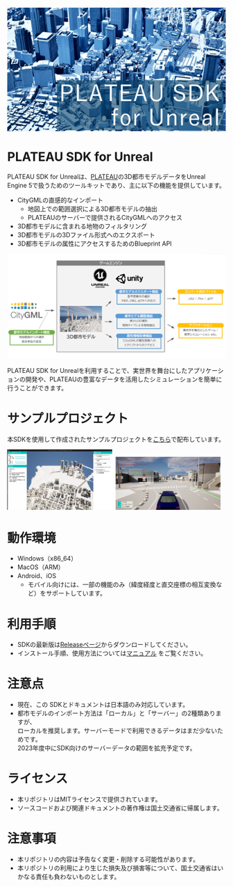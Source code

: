 ![](README_Images/PLATEAUEyecatchUnrealEngine_YuGothic.png)

# PLATEAU SDK for Unreal
PLATEAU SDK for Unrealは、[PLATEAU](https://www.mlit.go.jp/plateau/)の3D都市モデルデータをUnreal Engine 5で扱うためのツールキットであり、主に以下の機能を提供しています。

- CityGMLの直感的なインポート
  - 地図上での範囲選択による3D都市モデルの抽出
  - PLATEAUのサーバーで提供されるCityGMLへのアクセス
- 3D都市モデルに含まれる地物のフィルタリング
- 3D都市モデルの3Dファイル形式へのエクスポート
- 3D都市モデルの属性にアクセスするためのBlueprint API

![](README_Images/SDK_Outline.png)

PLATEAU SDK for Unrealを利用することで、実世界を舞台にしたアプリケーションの開発や、PLATEAUの豊富なデータを活用したシミュレーションを簡単に行うことができます。

# サンプルプロジェクト
本SDKを使用して作成されたサンプルプロジェクトを[こちら](https://github.com/Project-PLATEAU/PLATEAU-SDK-for-Unreal-Samples)で配布しています。

<img src="README_Images/GISSample.png" width="48%" />&nbsp;
<img src="README_Images/GameSample.png" width="48%" />&nbsp;

# 動作環境
- Windows（x86_64）
- MacOS（ARM）
- Android、iOS
  - モバイル向けには、一部の機能のみ（緯度経度と直交座標の相互変換など）をサポートしています。

# 利用手順
- SDKの最新版は[Releaseページ](https://github.com/Project-PLATEAU/PLATEAU-SDK-for-Unreal/releases)からダウンロードしてください。
- インストール手順、使用方法については[マニュアル](https://Project-PLATEAU.github.io/PLATEAU-SDK-for-Unreal/index.html) をご覧ください。

# 注意点
- 現在、この SDKとドキュメントは日本語のみ対応しています。
- 都市モデルのインポート方法は「ローカル」と「サーバー」の2種類ありますが、  
  ローカルを推奨します。サーバーモードで利用できるデータはまだ少ないためです。  
  2023年度中にSDK向けのサーバーデータの範囲を拡充予定です。

# ライセンス
- 本リポジトリはMITライセンスで提供されています。
- ソースコードおよび関連ドキュメントの著作権は国土交通省に帰属します。

# 注意事項
- 本リポジトリの内容は予告なく変更・削除する可能性があります。
- 本リポジトリの利用により生じた損失及び損害等について、国土交通省はいかなる責任も負わないものとします。
